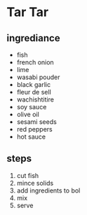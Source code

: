 # Tar Tar

## ingrediance

- fish
- french onion
- lime
- wasabi pouder
- black garlic
- fleur de sell
- wachishtitire
- soy sauce
- olive oil
- sesami seeds
- red peppers
- hot sauce

## steps

1. cut fish
2. mince solids
3. add ingredients to bol
4. mix
5. serve
